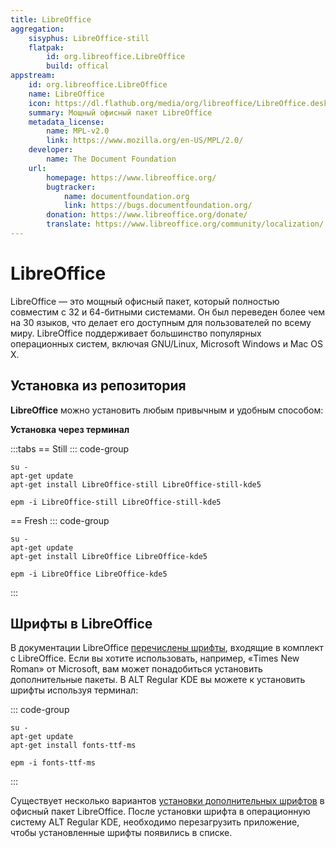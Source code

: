 ```yaml
---
title: LibreOffice
aggregation:
    sisyphus: LibreOffice-still
    flatpak: 
        id: org.libreoffice.LibreOffice
        build: offical
appstream:
    id: org.libreoffice.LibreOffice
    name: LibreOffice
    icon: https://dl.flathub.org/media/org/libreoffice/LibreOffice.desktop/54b682485fe916624b2bc881e7f62f87/icons/128x128/org.libreoffice.LibreOffice.desktop.png
    summary: Мощный офисный пакет LibreOffice
    metadata_license: 
        name: MPL-v2.0
        link: https://www.mozilla.org/en-US/MPL/2.0/
    developer: 
        name: The Document Foundation
    url:
        homepage: https://www.libreoffice.org/
        bugtracker:
            name: documentfoundation.org
            link: https://bugs.documentfoundation.org/
        donation: https://www.libreoffice.org/donate/
        translate: https://www.libreoffice.org/community/localization/
---
```


# LibreOffice

LibreOffice — это мощный офисный пакет, который полностью совместим с 32 и 64-битными системами. Он был переведен более чем на 30 языков, что делает его доступным для пользователей по всему миру. LibreOffice поддерживает большинство популярных операционных систем, включая GNU/Linux, Microsoft Windows и Mac OS X.

## Установка из репозитория

**LibreOffice** можно установить любым привычным и удобным способом:

**Установка через терминал**

:::tabs
== Still
::: code-group

```shell[apt-get]
su -
apt-get update
apt-get install LibreOffice-still LibreOffice-still-kde5
```
```shell[epm]
epm -i LibreOffice-still LibreOffice-still-kde5
```
== Fresh 
::: code-group

```shell[apt-get]
su -
apt-get update
apt-get install LibreOffice LibreOffice-kde5
```
```shell[epm]
epm -i LibreOffice LibreOffice-kde5
```
:::

<!--@include: @apps/_parts/install/content-flatpak.md-->

## Шрифты в LibreOffice

В документации LibreOffice [перечислены шрифты](https://wiki.documentfoundation.org/Fonts), входящие в комплект с LibreOffice. Если вы хотите использовать, например, «Times New Roman» от Microsoft, вам может понадобиться установить дополнительные пакеты. В ALT Regular KDE вы можете к установить шрифты используя терминал:

::: code-group
```shell[apt-get]
su -
apt-get update
apt-get install fonts-ttf-ms
```
```shell[epm]
epm -i fonts-ttf-ms
```
:::

Существует несколько вариантов [установки дополнительных шрифтов](#) в офисный пакет LibreOffice. После установки шрифта в операционную систему ALT Regular KDE, необходимо перезагрузить приложение, чтобы установленные шрифты появились в списке.